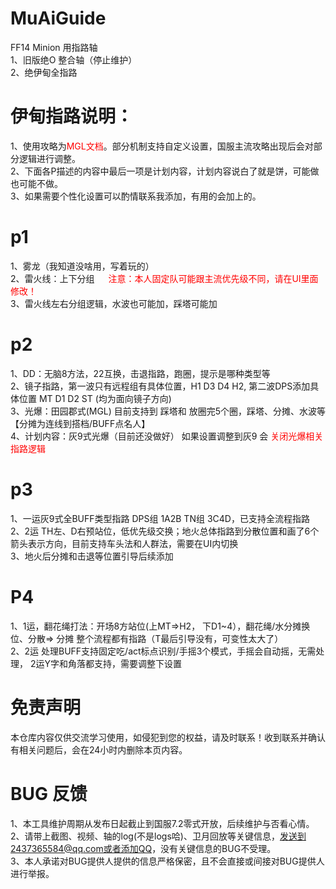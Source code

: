 # MuAiGuide
FF14 Minion 用指路轴
<br>1、旧版绝O 整合轴（停止维护）
<br>2、绝伊甸全指路
# 伊甸指路说明：
1、使用攻略为<span style="color: red;">MGL文档</span>。部分机制支持自定义设置，国服主流攻略出现后会对部分逻辑进行调整。
<br>2、下面各P描述的内容中最后一项是计划内容，计划内容说白了就是饼，可能做也可能不做。
<br>3、如果需要个性化设置可以酌情联系我添加，有用的会加上的。
# p1
1、雾龙（我知道没啥用，写着玩的）
<br>2、雷火线：上下分组 &emsp; <span style="color: red;">注意：本人固定队可能跟主流优先级不同，请在UI里面修改！</span>
<br>3、雷火线左右分组逻辑，水波也可能加，踩塔可能加
# p2
1、DD：无脑8方法，22互换，击退指路，跑圈，提示是哪种类型等
<br>2、镜子指路，第一波只有远程组有具体位置，H1 D3 D4 H2, 第二波DPS添加具体位置 MT D1 D2 ST (均为面向镜子方向)
<br>3、光爆：田园郡式(MGL)  目前支持到 踩塔和 放圈完5个圈，踩塔、分摊、水波等 【分摊为连线到搭档/BUFF点名人】
<br>4、计划内容：灰9式光爆（目前还没做好） 如果设置调整到灰9 会 <span style="color: red;">关闭光爆相关指路逻辑</span>
# p3
1、一运灰9式全BUFF类型指路 DPS组 1A2B TN组 3C4D，已支持全流程指路 
<br>2、2运 TH左、D右预站位，低优先级交换；地火总体指路到分散位置和画了6个箭头表示方向，目前支持车头法和人群法，需要在UI内切换
<br>3、地火后分摊和击退等位置引导后续添加
# P4
1、1运，翻花绳打法：开场8方站位(上MT=>H2， 下D1~4），翻花绳/水分摊换位、分散=> 分摊 整个流程都有指路（T最后引导没有，可变性太大了）
<br>2、2运 处理BUFF支持固定吃/act标点识别/手摇3个模式，手摇会自动摇，无需处理， 2运Y字和角落都支持，需要调整下设置
# 免责声明
本仓库内容仅供交流学习使用，如侵犯到您的权益，请及时联系！收到联系并确认有相关问题后，会在24小时内删除本页内容。
# BUG 反馈
1、本工具维护周期从发布日起截止到国服7.2零式开放，后续维护与否看心情。
<br>2、请带上截图、视频、轴的log(不是logs哈)、卫月回放等关键信息，发送到2437365584@qq.com或者添加QQ，没有关键信息的BUG不受理。
<br>3、本人承诺对BUG提供人提供的信息严格保密，且不会直接或间接对BUG提供人进行举报。
